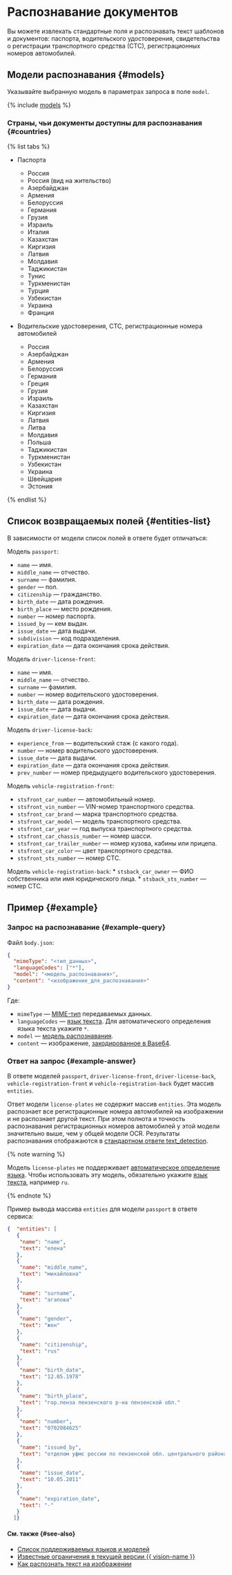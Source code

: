 # Распознавание документов

Вы можете извлекать стандартные поля и распознавать текст шаблонов и документов: паспорта, водительского удостоверения, свидетельства о регистрации транспортного средства (СТС), регистрационных номеров автомобилей.

## Модели распознавания {#models}

Указывайте выбранную модель в параметрах запроса в поле `model`.

{% include [models](../../../_includes/vision/models-templates.md) %}

### Страны, чьи документы доступны для распознавания {#countries}

{% list tabs %}

- Паспорта

  * Россия
  * Россия (вид на жительство)
  * Азербайджан
  * Армения
  * Белоруссия
  * Германия
  * Грузия
  * Израиль
  * Италия
  * Казахстан
  * Киргизия
  * Латвия
  * Молдавия
  * Таджикистан
  * Тунис
  * Туркменистан
  * Турция
  * Узбекистан
  * Украина
  * Франция

- Водительские удостоверения, СТС, регистрационные номера автомобилей

  * Россия
  * Азербайджан
  * Армения
  * Белоруссия
  * Германия
  * Греция
  * Грузия
  * Израиль
  * Казахстан
  * Киргизия
  * Латвия
  * Литва
  * Молдавия
  * Польша
  * Таджикистан
  * Туркменистан
  * Узбекистан
  * Украина
  * Швейцария
  * Эстония

{% endlist %}

## Список возвращаемых полей {#entities-list}

В зависимости от модели список полей в ответе будет отличаться:

Модель `passport`:
  * `name` — имя.
  * `middle_name` — отчество.
  * `surname` — фамилия.
  * `gender` — пол.
  * `citizenship` — гражданство.
  * `birth_date` — дата рождения.
  * `birth_place` — место рождения.
  * `number` — номер паспорта.
  * `issued_by` — кем выдан.
  * `issue_date` — дата выдачи.
  * `subdivision` — код подразделения.
  * `expiration_date` — дата окончания срока действия.


Модель `driver-license-front`:
  * `name` — имя.
  * `middle_name` — отчество.
  * `surname` — фамилия.
  * `number` — номер водительского удостоверения.
  * `birth_date` — дата рождения.
  * `issue_date` — дата выдачи.
  * `expiration_date` — дата окончания срока действия.
    
Модель `driver-license-back`:
  * `experience_from` — водительский стаж (с какого года).
  * `number` — номер водительского удостоверения.
  * `issue_date` — дата выдачи.
  * `expiration_date` — дата окончания срока действия.
  * `prev_number` — номер предыдущего водительского удостоверения.

Модель `vehicle-registration-front`:
  * `stsfront_car_number` — автомобильный номер.
  * `stsfront_vin_number` — VIN-номер транспортного средства.
  * `stsfront_car_brand` — марка транспортного средства.
  * `stsfront_car_model` — модель транспортного средства.
  * `stsfront_car_year` — год выпуска транспортного средства.
  * `stsfront_car_chassis_number` — номер шасси.
  * `stsfront_car_trailer_number` — номер кузова, кабины или прицепа.
  * `stsfront_car_color` — цвет транспортного средства.
  * `stsfront_sts_number` — номер СТС.

Модель `vehicle-registration-back`:
    * `stsback_car_owner` — ФИО собственника или имя юридического лица.
    * `stsback_sts_number` — номер СТС.

## Пример {#example}

### Запрос на распознавание {#example-query}

Файл `body.json`:

```json
{
  "mimeType": "<тип_данных>",
  "languageCodes": ["*"],
  "model": "<модель_распознавания>",
  "content": "<изображение_для_распознавания>"
}
```

Где:

* `mimeType` — [MIME-тип](https://ru.wikipedia.org/wiki/Список_MIME-типов) передаваемых данных.
* `languageCodes` — [язык текста](supported-languages.md). Для автоматического определения языка текста укажите `*`.
* `model` — [модель распознавания](index.md#models).
* `content` — изображение, [закодированное в Base64](../../operations/base64-encode.md).

### Ответ на запрос {#example-answer}

В ответе моделей `passport`, `driver-license-front`, `driver-license-back`, `vehicle-registration-front` и `vehicle-registration-back` будет массив `entities`.

Ответ модели `license-plates` не содержит массив `entities`. Эта модель распознает все регистрационные номера автомобилей на изображении и не распознает другой текст. При этом полнота и точность распознавания регистрационных номеров автомобилей у этой модели значительно выше, чем у общей модели OCR. Результаты распознавания отображаются в [стандартном ответе text_detection](../ocr/index.md#response).

{% note warning %}

Модель `license-plates` не поддерживает [автоматическое определение языка](../../operations/ocr/text-detection-image.md#ocr-api-recognition). Чтобы использовать эту модель, обязательно укажите [язык текста](./supported-languages.md), например `ru`.

{% endnote %}

Пример вывода массива `entities` для модели `passport` в ответе сервиса:

```json
{  "entities": [
   {
    "name": "name",
    "text": "елена"
   },
   {
    "name": "middle_name",
    "text": "михайловна"
   },
   {
    "name": "surname",
    "text": "агапова"
   },
   {
    "name": "gender",
    "text": "жен"
   },
   {
    "name": "citizenship",
    "text": "rus"
   },
   {
    "name": "birth_date",
    "text": "12.05.1978"
   },
   {
    "name": "birth_place",
    "text": "гор.пенза пензенского р-на пензенской обл."
   },
   {
    "name": "number",
    "text": "0702084625"
   },
   {
    "name": "issued_by",
    "text": "отделом уфмс россии по пензенской обл. центрального района гор.пенза."
   },
   {
    "name": "issue_date",
    "text": "10.05.2011"
   },
   {
    "name": "expiration_date",
    "text": "-"
   }
  ]}
```

#### См. также {#see-also}

* [Список поддерживаемых языков и моделей](supported-languages.md)
* [Известные ограничения в текущей версии {{ vision-name }}](known-issues.md)
* [Как распознать текст на изображении](../../operations/ocr/text-detection-image.md)